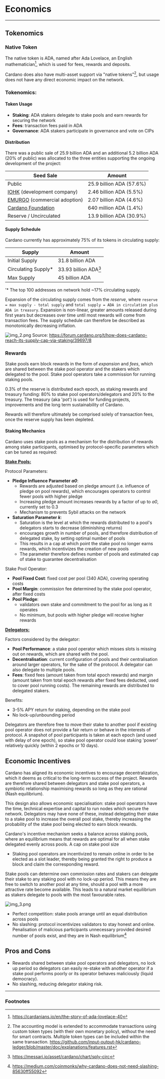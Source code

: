 # Economics

---

## Tokenomics

### Native Token
The native token is ADA, named after Ada Lovelace, an English mathematician[^1], which is used for fees, rewards
and deposits.

Cardano does also have multi-asset support via "native tokens"[^2], but usage does not have any direct economic impact on
the network.

### Tokenomics:

#### Token Usage

* **Staking**: ADA stakers delegate to stake pools and earn rewards for securing the network
* **Fees**: transaction fees paid in ADA
* **Governance**: ADA stakers participate in governance and vote on CIPs

#### Distribution
There was a public sale of 25.9 billion ADA and an additional 5.2 billion ADA (20% of public) was allocated to the
three entities supporting the ongoing development of the project:

| Seed Sale                                           | Amount                   |
|-----------------------------------------------------|--------------------------|
| Public                                              | 25.9 billion ADA (57.6%) |
| [IOHK](https://iohk.io) (development company)       | 2.46 billion ADA (5.5%)  |
| [EMURGO](https://emurgo.io) (commercial adoption)   | 2.07 billion ADA (4.6%)  |
| [Cardano Foundation](https://cardanofoundation.org) | 640 million ADA (1.4%)   |
| Reserve / Uncirculated                              | 13.9 billion ADA (30.9%) |

#### Supply Schedule
Cardano currently has approximately 75% of its tokens in circulating supply:

| Supply              | Amount                |
|---------------------|-----------------------|
| Initial Supply      | 31.8 billion ADA      |
| Circulating Supply* | 33.93 billion ADA[^5] |
| Max Supply          | 45 billion ADA        |

'* The top 100 addresses on network hold ~17% circulating supply.

Expansion of the circulating supply comes from the *reserve*, where `reserve = max supply - total supply` and
`total supply = ADA in circulation plus ADA in treasury`. Expansion is non-linear, greater amounts released during
first years but decreases over time until most rewards will come from transaction fees. The supply schedule can 
therefore be described as monotonically decreasing inflation.

![img_2.png](img_2.png)
Source: https://forum.cardano.org/t/how-does-cardano-reach-its-supply-cap-via-staking/39697/8

### Rewards
Stake pools earn block rewards in the form of *expansion* and *fees*, which are shared between the stake pool operator
and the stakers which delegated to the pool. Stake pool operators take a commission for running staking pools.

0.3% of the reserve is distributed each epoch, as staking rewards and treasury funding: 80% to stake pool 
operators/delegators and 20% to the treasury. The treasury (aka 'pot') is used for funding projects, improvements 
and the long term sustainability of Cardano.

Rewards will therefore ultimately be comprised solely of transaction fees, once the reserve supply has been 
depleted.

#### Staking Mechanics
Cardano uses stake pools as a mechanism for the distribution of rewards among stake participants, optimised by 
protocol-specific parameters which can be tuned as required:

<span style="text-decoration: underline">**Stake Pools:**</span>

Protocol Parameters:
  * **Pledge Influence Parameter *a0***:
    * Rewards are adjusted based on pledge amount (i.e. influence of pledge on pool rewards), which encourages 
      operators to control fewer pools with higher pledge
    * Increasing pledge amount increases rewards by a factor of up to *a0*, currently set to 0.3
    * Mechanism to prevents Sybil attacks on the network
  * **Saturation Parameter *k***:
    * Saturation is the level at which the rewards distributed to a pool's delegators starts to decrease 
      (diminishing returns)
    * encourages growth in number of pools, and therefore distribution of delegated stake, by setting optimal number
      of pools
    * This results in a cap at which point the stake pool no longer earns rewards, which incentivizes the creation of new pools
    * The parameter therefore defines number of pools and estimated cap of stake to guarantee decentralisation

Stake Pool Operator:
  * **Pool Fixed Cost**: fixed cost per pool (340 ADA), covering operating costs
  * **Pool Margin**: commission fee determined by the stake pool operator, after fixed costs
  * **Pool Pledge**: 
    * validators own stake and commitment to the pool for as long as it operates 
    * No minimum, but pools with higher pledge will receive higher rewards

<span style="text-decoration: underline">**Delegators:**</span>

Factors considered by the delegator:
  * **Pool Performance**: a stake pool operator which misses slots is missing out on rewards, which are shared with
    the pool.
  * **Decentralisation**: current configuration of pools and their centralisation around larger operators, for the 
    sake of the protocol. A delegator can also delegate to multiple pools.
  * **Fees**: fixed fees (amount taken from total epoch rewards) and margin (amount taken from total epoch rewards after
    fixed fees deducted, used to cover pool running costs). The remaining rewards are distributed to delegated stakers.
 
Benefits: 
  * 3-5% APY return for staking, depending on the stake pool
  * No lock-up/unbounding period

Delegators are therefore free to move their stake to another pool if existing pool operator does not provide a fair 
return or behave in the interests of protocol. A snapshot of pool participants is taken at each epoch (and used with delay of one epoch), so stake pool operator could 
lose staking 'power' relatively quickly (within 2 epochs or 10 days).

## Economic Incentives
Cardano has aligned its economic incentives to encourage decentralization, which it deems as critical to the long-term
success of the project. Rewards are therefore shared between delegators and stake pool operators, a symbiotic
relationship maximising rewards so long as they are rational (Nash equilibrium).

This design also allows economic specialisation: stake pool operators have the time, technical expertise and 
capital to run nodes which secure the network. Delegators may have none of these, instead delegating 
their stake to a stake pool to increase the overall pool stake, thereby increasing the probability of the stake pool 
being elected to earn block rewards.

Cardano's incentive mechanism seeks a balance across staking pools, where an equilibrium means that rewards are 
optimal for all when stake delegated evenly across pools. A cap on stake pool size 

* Staking pool operators are incentivized to remain online in order to be elected as a slot leader, thereby being
  granted the right to produce a block and claim the corresponding reward.


Stake pools can determine own commission rates and stakers can delegate their stake to any staking pool with no
  lock-up period. This means they are free to switch to another pool at any time, should a pool with a more
  attractive rate become available. This leads to a natural market equilibrium as stakers delegate to pools with the
  most favourable rates.

![img_3.png](img_3.png)

* Perfect competition: stake pools arrange until an equal distribution across pools
* No slashing: protocol incentivizes validators to stay honest and online. Penalisation of malicious participants
  unnecessary provided desired number of pools exist, and they are in Nash equilibrium[^6]

## Pros and Cons

* Rewards shared between stake pool operators and delegators, no lock up period so delegators can easily re-stake with
  another operator if a stake pool performs poorly or its operator behaves maliciously (liquid democracy).
* No slashing, reducing delegator staking risk.

---
### Footnotes
[^1]: https://cardanians.io/en/the-story-of-ada-lovelace-40
[^2]: The accounting model is extended to accommodate transactions using custom token types (with their own monetary
policy), without the need for smart contracts. Multiple token types can be included within the same transaction. https://github.com/input-output-hk/cardano-ledger/blob/master/doc/explanations/features.rst
[^3]: https://www.figment.io/resources/cardano-ada-tokenomics
[^4]: https://www.cryptoeq.io/corereports/cardano-abridged
[^5]: https://messari.io/asset/cardano/chart/sply-circ
[^6]: https://medium.com/coinmonks/why-cardano-does-not-need-slashing-85630ff55092